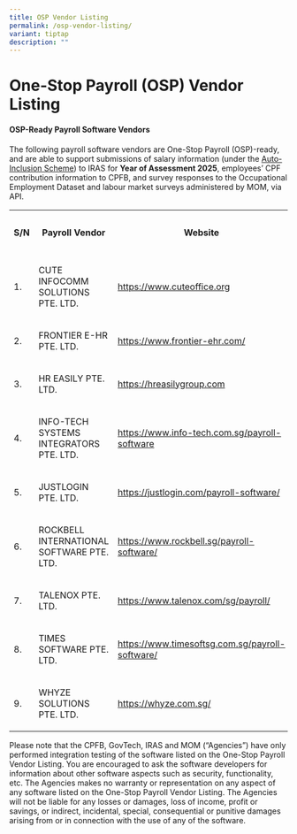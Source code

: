 ```yaml
---
title: OSP Vendor Listing
permalink: /osp-vendor-listing/
variant: tiptap
description: ""
---
```

<h1>One-Stop Payroll (OSP) Vendor Listing</h1>
<h4>OSP-Ready<strong> </strong>Payroll Software Vendors</h4>
<p>The following payroll software vendors are One-Stop Payroll (OSP)-ready,
and are able to support submissions of salary information (under the
<a href="https://www.iras.gov.sg/taxes/individual-income-tax/employers/auto-inclusion-scheme-(ais)-for-employment-income/submit-employment-income-records" rel="noopener nofollow" target="_blank">Auto-Inclusion Scheme</a>) to IRAS for <strong>Year of Assessment 2025</strong>,
employees’ CPF contribution information to CPFB, and survey responses to
the Occupational Employment Dataset and labour market surveys administered
by MOM, via API.</p>
<table style="minWidth: 125px">
<colgroup>
<col>
<col>
<col>
<col>
<col>
</colgroup>
<tbody>
<tr>
<th rowspan="1" colspan="1">
<p>S/N</p>
</th>
<th rowspan="1" colspan="1">
<p>Payroll Vendor</p>
</th>
<th rowspan="1" colspan="1">
<p>Website</p>
</th>
<th rowspan="1" colspan="1">
<p>Contact No.</p>
</th>
<th rowspan="1" colspan="1">
<p>Email</p>
</th>
</tr>
<tr>
<td rowspan="1" colspan="1">
<p>1.</p>
</td>
<td rowspan="1" colspan="1">
<p>CUTE INFOCOMM SOLUTIONS PTE. LTD.</p>
</td>
<td rowspan="1" colspan="1">
<p><a href="https://www.cuteoffice.org" rel="noopener noreferrer nofollow" target="_blank">https://www.cuteoffice.org</a>
</p>
</td>
<td rowspan="1" colspan="1">
<p>69042340</p>
</td>
<td rowspan="1" colspan="1">
<p><a href="mailto:enquiry@cuteinfocomm.com" rel="noopener noreferrer nofollow" target="_blank">enquiry@cuteinfocomm.com</a>
</p>
</td>
</tr>
<tr>
<td rowspan="1" colspan="1">
<p>2.</p>
</td>
<td rowspan="1" colspan="1">
<p>FRONTIER E-HR PTE. LTD.</p>
</td>
<td rowspan="1" colspan="1">
<p><a href="https://www.frontier-ehr.com/" rel="noopener noreferrer nofollow" target="_blank">https://www.frontier-ehr.com/</a>
</p>
</td>
<td rowspan="1" colspan="1">
<p>63910921</p>
</td>
<td rowspan="1" colspan="1">
<p><a href="mailto:enquiry@frontier-ehr.com" rel="noopener noreferrer nofollow" target="_blank">enquiry@frontier-ehr.com</a>
</p>
</td>
</tr>
<tr>
<td rowspan="1" colspan="1">
<p>3.</p>
</td>
<td rowspan="1" colspan="1">
<p>HR EASILY PTE. LTD.</p>
</td>
<td rowspan="1" colspan="1">
<p><a href="https://hreasilygroup.com" rel="noopener noreferrer nofollow" target="_blank">https://hreasilygroup.com</a>
</p>
</td>
<td rowspan="1" colspan="1">
<p>83477365</p>
</td>
<td rowspan="1" colspan="1">
<p><a rel="noopener noreferrer nofollow" target="_blank">support@hreasilygroup.com</a>
</p>
</td>
</tr>
<tr>
<td rowspan="1" colspan="1">
<p>4.</p>
</td>
<td rowspan="1" colspan="1">
<p>INFO-TECH SYSTEMS INTEGRATORS PTE. LTD.</p>
</td>
<td rowspan="1" colspan="1">
<p><a href="https://www.info-tech.com.sg/payroll-software" rel="noopener noreferrer nofollow" target="_blank">https://www.info-tech.com.sg/payroll-software</a>
</p>
</td>
<td rowspan="1" colspan="1">
<p>62973398</p>
</td>
<td rowspan="1" colspan="1">
<p><a href="mailto:sales@info-tech.com.sg" rel="noopener noreferrer nofollow" target="_blank">sales@info-tech.com.sg</a>
</p>
</td>
</tr>
<tr>
<td rowspan="1" colspan="1">
<p>5.</p>
</td>
<td rowspan="1" colspan="1">
<p>JUSTLOGIN PTE. LTD.</p>
</td>
<td rowspan="1" colspan="1">
<p><a href="https://justlogin.com/payroll-software/" rel="noopener noreferrer nofollow" target="_blank">https://justlogin.com/payroll-software/</a>
</p>
</td>
<td rowspan="1" colspan="1">
<p>69099217
<br>31295281</p>
</td>
<td rowspan="1" colspan="1">
<p><a href="mailto:sales@justlogin.com" rel="noopener noreferrer nofollow" target="_blank">sales@justlogin.com</a> 
<br><a href="mailto:support@justlogin.com" rel="noopener noreferrer nofollow" target="_blank">support@justlogin.com</a>
</p>
</td>
</tr>
<tr>
<td rowspan="1" colspan="1">
<p>6.</p>
</td>
<td rowspan="1" colspan="1">
<p>ROCKBELL INTERNATIONAL SOFTWARE PTE. LTD.</p>
</td>
<td rowspan="1" colspan="1">
<p><a href="https://www.rockbell.sg/payroll-software/" rel="noopener noreferrer nofollow" target="_blank">https://www.rockbell.sg/payroll-software/</a>
</p>
</td>
<td rowspan="1" colspan="1">
<p>64697720
<br>92268890</p>
</td>
<td rowspan="1" colspan="1">
<p><a rel="noopener noreferrer nofollow" target="_blank">sales@rockbell.com.sg</a> 
<br><a rel="noopener noreferrer nofollow" target="_blank">sales@million.sg</a>
</p>
</td>
</tr>
<tr>
<td rowspan="1" colspan="1">
<p>7.</p>
</td>
<td rowspan="1" colspan="1">
<p>TALENOX PTE. LTD.</p>
</td>
<td rowspan="1" colspan="1">
<p><a href="https://www.talenox.com/sg/payroll/" rel="noopener noreferrer nofollow" target="_blank">https://www.talenox.com/sg/payroll/</a>
</p>
</td>
<td rowspan="1" colspan="1">
<p>N.A.</p>
</td>
<td rowspan="1" colspan="1">
<p><a href="mailto:hello@talenox.com" rel="noopener noreferrer nofollow" target="_blank">hello@talenox.com</a>
</p>
</td>
</tr>
<tr>
<td rowspan="1" colspan="1">
<p>8.</p>
</td>
<td rowspan="1" colspan="1">
<p>TIMES SOFTWARE PTE. LTD.</p>
</td>
<td rowspan="1" colspan="1">
<p><a href="https://www.timesoftsg.com.sg/payroll-software/" rel="noopener noreferrer nofollow" target="_blank">https://www.timesoftsg.com.sg/payroll-software/</a>
</p>
</td>
<td rowspan="1" colspan="1">
<p>62951998</p>
</td>
<td rowspan="1" colspan="1">
<p><a rel="noopener noreferrer nofollow" target="_blank">sales@timesoftsg.com.sg</a> 
<br><a rel="noopener noreferrer nofollow" target="_blank">support@timesoftsghelp.zendesk.com</a>
</p>
</td>
</tr>
<tr>
<td rowspan="1" colspan="1">
<p>9.</p>
</td>
<td rowspan="1" colspan="1">
<p>WHYZE SOLUTIONS PTE. LTD.</p>
</td>
<td rowspan="1" colspan="1">
<p><a href="https://whyze.com.sg/" rel="noopener noreferrer nofollow" target="_blank">https://whyze.com.sg/</a>
</p>
</td>
<td rowspan="1" colspan="1">
<p>68380161</p>
</td>
<td rowspan="1" colspan="1">
<p><a href="mailto:enquiry@whyze.com.sg" rel="noopener noreferrer nofollow" target="_blank">enquiry@whyze.com.sg</a>
</p>
</td>
</tr>
</tbody>
</table>
<p></p>
<p>Please note that the CPFB, GovTech, IRAS and MOM (“Agencies”) have only
performed integration testing of the software listed on the One-Stop Payroll
Vendor Listing. You are encouraged to ask the software developers for information
about other software aspects such as security, functionality, etc. The
Agencies makes no warranty or representation on any aspect of any software
listed on the One-Stop Payroll Vendor Listing. The Agencies will not be
liable for any losses or damages, loss of income, profit or savings, or
indirect, incidental, special, consequential or punitive damages arising
from or in connection with the use of any of the software.
<br>
</p>